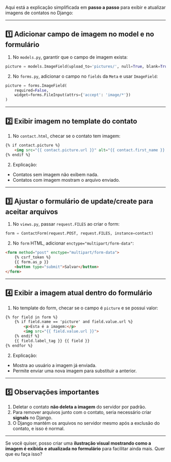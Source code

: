 Aqui está a explicação simplificada em **passo a passo** para exibir e atualizar imagens de contatos no Django:

---

## **1️⃣ Adicionar campo de imagem no model e no formulário**

1. No `models.py`, garantir que o campo de imagem exista:

```python
picture = models.ImageField(upload_to='pictures/', null=True, blank=True)
```

2. No `forms.py`, adicionar o campo no `fields` da `Meta` e usar `ImageField`:

```python
picture = forms.ImageField(
    required=False,
    widget=forms.FileInput(attrs={'accept': 'image/*'})
)
```

---

## **2️⃣ Exibir imagem no template do contato**

1. No `contact.html`, checar se o contato tem imagem:

```html
{% if contact.picture %}
    <img src="{{ contact.picture.url }}" alt="{{ contact.first_name }} {{ contact.last_name }}">
{% endif %}
```

2. Explicação:

* Contatos sem imagem não exibem nada.
* Contatos com imagem mostram o arquivo enviado.

---

## **3️⃣ Ajustar o formulário de update/create para aceitar arquivos**

1. No `views.py`, passar `request.FILES` ao criar o form:

```python
form = ContactForm(request.POST, request.FILES, instance=contact)
```

2. No `form` HTML, adicionar `enctype="multipart/form-data"`:

```html
<form method="post" enctype="multipart/form-data">
    {% csrf_token %}
    {{ form.as_p }}
    <button type="submit">Salvar</button>
</form>
```

---

## **4️⃣ Exibir a imagem atual dentro do formulário**

1. No template do form, checar se o campo é `picture` e se possui valor:

```html
{% for field in form %}
    {% if field.name == 'picture' and field.value.url %}
        <p>Esta é a imagem:</p>
        <img src="{{ field.value.url }}">
    {% endif %}
    {{ field.label_tag }} {{ field }}
{% endfor %}
```

2. Explicação:

* Mostra ao usuário a imagem já enviada.
* Permite enviar uma nova imagem para substituir a anterior.

---

## **5️⃣ Observações importantes**

1. Deletar o contato **não deleta a imagem** do servidor por padrão.
2. Para remover arquivos junto com o contato, seria necessário criar **signals** no Django.
3. O Django mantém os arquivos no servidor mesmo após a exclusão do contato, e isso é normal.

---

Se você quiser, posso criar uma **ilustração visual mostrando como a imagem é exibida e atualizada no formulário** para facilitar ainda mais. Quer que eu faça isso?
